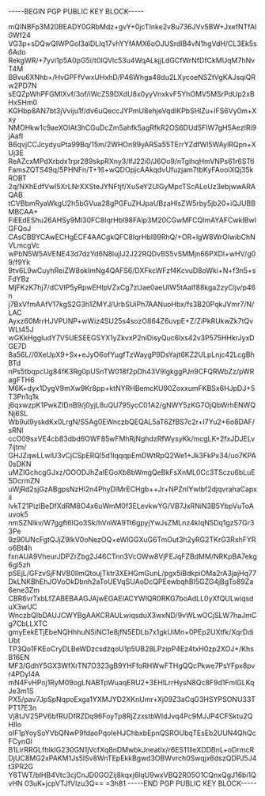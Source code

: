 -----BEGIN PGP PUBLIC KEY BLOCK-----

mQINBFp3M20BEADY0GRbMdz+gvY+0jcTInke2vBu736JVv5BW+JxefNTfAI0Wf24
VG3p+sDQwQIWPGoI3alDLIq17vhYYfAMX6oOJUSrdlB4vN1hgVdH/CL3Ek5s6Ado
RekgWR/+7yvi1p5A0pG5i/t0lQVlc53u4WqALkjjLdGCfWrNfDfCkMUqM7hNvT4M
BBvu6XNhb+/HvGPFfVwxUHxhD/P46Whga48du2LXycoeNSZtVgKAJsqiQRw2PD7N
sEQZpWhPFGMlXvf/3of/iWcZ59DXdU8x0yyVnxkvF5YhOMV5MSrPdUp2xBHxSHm0
KGHbp8AN7bt3jVviju1f/dv6uQeccJYPmU8ehjeVqdIKPbSHlZu+lFS6Vy0m+Xxy
NMOHkw1c9aeXOIAt3hCGuDcZm5ahfk5agRfkR2OS6DUd5FIW7gH5AezIRi9jAafI
B6qvjCCJcydyuPta99Bq/15m/2WHOn99yARSa55TErrYZdfWl5WAylRQpn+XUj3E
ReAZcxMPdXrbdx1rpr289skpRXny3/lfJ22i0/J6Oo9/nTgihqHmVNPs61r6STtI
FamsZQTS49q/5PHNFn/T+16+wQDOpjcAAkqdvUfuzjam7tbKyFAooiXQj35kROBT
2q/NXhEdfVwl5XrLNrXXSteJYNFtjf/XuSeY2UlGyMpcTScALoUz3ebjwwARAQAB
tCVBbmRyaWkgU2h5bGVua28gPGFuZHJpaUBzaHlsZW5rby5jb20+iQJUBBMBCAA+
FiEEdEShu26AHSy9Ml30FC8IqrHbl98FAlp3M20CGwMFCQlmAYAFCwkIBwIGFQoJ
CAsCBBYCAwECHgECF4AACgkQFC8IqrHbl99RhQ/+OR+lgW8WrOlwibChNVLmcgVc
wPbN5W5AVENE43d7dzYd6N8lujlJ2J22RQDvBS5vSMMjn66PXDl+wHV/g09/f9Yk
9tv6L9wCuyhReiZW8okImNg4QAFS6/DXFkcWFzf4KcvuD8oWki+N+f3n5+sFdYBz
MjFKzK7hj7/dCVIP5yRpwEHIpVZxCg7zUae0aeUIW5tAaIf88kga2zyCijv/p46n
j7BxVfmAAfV17kgS2G3h1ZMYJ/UrbSUiPh7AANuoHbx/fs3B20PqkJVmr7/N/LAC
Ayxz60MrrHJVPUNP+wWiz4SU25s4sozO864Z6uvpE+Z/ZiPkRUkwZk7tQvWLt45J
wGKkHggIudY7V5UESEEGSYX1yZkvxP2niDisyQuc6Ixs42v3P575HHkrJyxDGE7D
8a56L//0XeUpX9+Sx+eJyO6ofYugfTzWaygP9DsYajt6KZ2ULpLnjc42LcgBhBTd
nPs5tbqpcUg84fK3Rg0pUSnTW018f2pDh43V9lgkggPJn9CFQRWbZz/pWRagFTH6
M6K+dyx1DygV9mXw9Kr8pp+ktNYRHBemcKU90ZoxxumFKBSx6HJpDJ+5T3Pn1q1k
j6qxwzpK1PwkZIDnB9/j0yjL8uQU795ycC01A2/gNWY5zKG7OjQbWrhENWQNj6SL
Wb9ul9yskdKx0LrgN/S5Ag0EWnczbQEQAL5aT6ZfBS7c2r+I7Yu2+6o8DAF/sRNl
ccO09sxVE4cb83dbd6OWF85wFMhRjNghdzRfWysyKk/mcgLK+2fxJDJELv7ijtm/
GHJZqwLLwlU3vCjCSpERQl5d1IqqqpEmDWtRpQ2We1+Jk3FkPx34/uo7KPA0sDKN
uMZIGchcgGJxz/OOODJhZaIEGoXb8bWmgQeBkFsXnML0Cc3TSczu6bLuE5DcrmZN
uWjRd2sjGzABgpsNzHl2n4PhyDlMrECHgb++Jr+NPZnIYwlbf2djqvrahaCapxil
lvkT21PizIBeDfXdRM8O4x6uWmM0f3ELevkwYG/VB7JxRNiN3B5YbpVuToAuvok5
nmSZNlkv/W7ggft6IQo3Sk/hVnWA9Tt6gpyjYwJsZMLnz4kIqN5Dq1gzS7Gr33Pe
9z90UNcFgtQJjZ9IkV0oNezOQ+eWlGGXuG6TmOut3h2yRG2TKrG3RxhFYRo6Bt4h
fxnAUA9VheurJDPZrZbg2J46CTnn3VcOWw8VjFEJqFZBdMM/NRKpBA7ekg6gl5zh
pSEjL/GFzvSjFNVB0llmQtoujTktr3XEHGmGunL/pgx5iBdkpiOMa2rA3jajHq77
DkLNKBhEhJOVoOkDbnh2aToUEVqSUAoDcQPEewbqhBI5GZG4jBgTo89Za6ene3Zm
CBR6vrTxbLfZABEBAAGJAjwEGAEIACYWIQR0RKG7boAdLL0yXfQULwiqsduX3wUC
WnczbQIbDAUJCWYBgAAKCRAULwiqsduX3wxND/9vWLwOCjSLW7haJmCg7CbLLXTC
gmyEekETjEbeNQHhhuNSiNC1e8jfN5EDLb7x1gkUiMn+0PEp2UXtfk/XqrDdiUbt
TP3Qo1FKEoCryDLBeWDzcsdzqoU1p5UB28LPzipP4Ez4txH0zp2XOJ+/KhsB16EN
MF3/GdhY5GX3WfXrTN7O323gB9YHFfoRHWwFTHgQQcPkwe7PsYFpx8pvr4PDyl4A
mN4FvHPoj1RyM09ogLNABTpWuaqERU2+3EHlLrrHysN8Qc8F9d1FmlGLKqJe3m1S
PX5/pav7JpSpNqpoExga1YXMJYD2XKnUmr+Xj09Z3aCqG3HSYPSONU33TPT17E3n
Vj8tJV25PV6bfRUDfRZDq96FoyTp8RjZzxstbWIdJvq4Pc9MJJP4CFSktu2QHIIo
oIF1pYoySoYVbQNwP9fdaoPqoIeHJChbxbEpnQSROUbqTEsEb2UUN4QhQcFCynGl
B1LirRRGLfhlkIG230GN1jVcfXq8nDMwbkJneatlx/r6ES11lleXDDBnL+oDrmcR
DjUC8MG2xPAKM1Js5lSv8WnTEpEkkBgwd3OBWvrch0Swqjx6dszQDPJ5J4t3PR2G
Y6TWT/blHB4Vtc3cjCnJD0GOZij8kqxj6lqU9wxVBQ2R05O1CQnxQgJ16bi1QvHN
03uK+jcpVTJfVIzu3Q==
=3h81
-----END PGP PUBLIC KEY BLOCK-----
